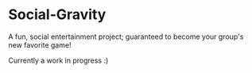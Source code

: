 # Social-Gravity
A fun, social entertainment project; guaranteed to become your group's new favorite game!

Currently a work in progress :)
